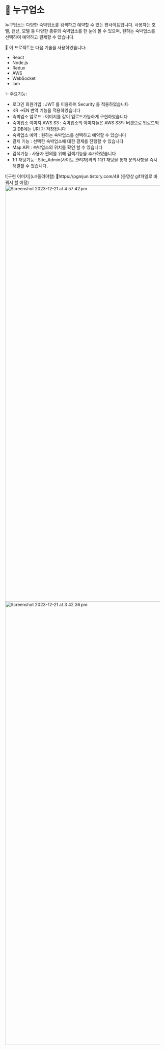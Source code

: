 
<h1>🏨 누구업소</h1>
<p>누구업소는 다양한 숙박업소를 검색하고 예약할 수 있는 웹사이트입니다. 사용자는 호텔, 팬션, 모텔 등 다양한 종류의 숙박업소를 한 눈에 볼 수 있으며, 원하는 숙박업소를 선택하여 예약하고 결제할 수 있습니다.</p>

<p>🚀 이 프로젝트는 다음 기술을 사용하였습니다:</p>
<div>
  <ul>
    <li>React</li>
    <li>Node.js</li>
    <li>Redux</li>
    <li>AWS</li>
    <li>WebSocket</li>
    <li>Iam</li>
  </ul>
</div>
<p>✨ 주요기능:</p>
<div>
  <ul>
    <li>로그인 회원가입 : JWT 를 이용하여 Security 를 적용하였습니다</li>
    <li>KR ->EN 번역 기능을 적용하였습니다</li>
    <li>숙박업소 업로드 : 이미지를 같이 업로드가능하게 구현하였습니다</li>
    <li>숙박업소 이미지 AWS S3 : 숙박업소의 이미지들은 AWS S3의 버켓으로 업로드되고 DB에는 URI 가 저장됩니다</li>
    <li>숙박업소 예약 : 원하는 숙박업소를 선택하고 예약할 수 있습니다</li>
    <li>결제 기능 : 선택한 숙박업소에 대한 결제를 진행할 수 있습니다</li>
    <li>Map API : 숙박업소의 위치를 확인 할 수 있습니다</li>
    <li>검색기능 : 사용자 편의를 위해 검색기능을 추가하였습니다</li>
    <li>1:1 채팅기능 : Site_Admin(사이트 관리자)와의 1대1 채팅을 통해 문의사항을 즉시 해결할 수 있습니다.</li>
  </ul>
</div>
<div>
  ![구현 이미지](url올려야함)
  https://pgmjun.tistory.com/48 (동영상 gif파일로 바꿔서 할 예정)
  <div>
<img width="1350" alt="Screenshot 2023-12-21 at 4 57 42 pm" src="https://github.com/henryKyuhyun/HotelKP/assets/118201123/d682c901-7d84-448b-8527-7b31a3ab56cb">
<img width="1440" alt="Screenshot 2023-12-21 at 3 42 36 pm" src="https://github.com/henryKyuhyun/HotelKP/assets/118201123/ee3d1ac1-08d4-4370-9c95-95cce178c07b">

    
  </div>
</div>

